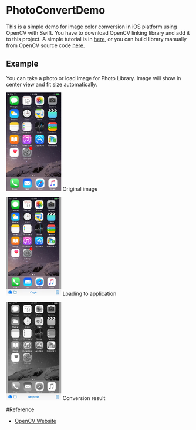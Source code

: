 # PhotoConvertDemo
This is a simple demo for image color conversion in iOS platform using OpenCV with Swift. You have to download OpenCV linking library and add it to this project. A simple tutorial is in [here](http://docs.opencv.org/doc/tutorials/ios/hello/hello.html), or you can build library manually from OpenCV source code [here](http://docs.opencv.org/doc/tutorials/introduction/ios_install/ios_install.html).

## Example

You can take a photo or load image for Photo Library. Image will show in center view and fit size automatically.

<img src="doc/pic/screen.jpg" alt="origin" style="width: 150px;"/>
 Original image

<img src="doc/pic/origin_photo.jpg" alt="origin" style="width: 150px;"/> Loading to application

<img src="doc/pic/grayscale_photo.jpg" alt="grayscale" style="width: 150px;"/> Conversion result


#Reference
- [OpenCV Website](http://opencv.org/)
